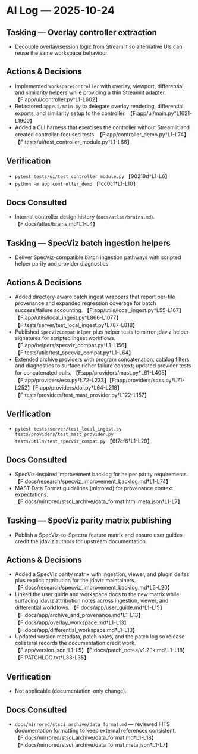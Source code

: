 # AI Log — 2025-10-24

## Tasking — Overlay controller extraction
- Decouple overlay/session logic from Streamlit so alternative UIs can reuse the same workspace behaviour.

## Actions & Decisions
- Implemented `WorkspaceController` with overlay, viewport, differential, and similarity helpers while providing a thin Streamlit adapter. 【F:app/ui/controller.py†L1-L602】
- Refactored `app/ui/main.py` to delegate overlay rendering, differential exports, and similarity setup to the controller. 【F:app/ui/main.py†L1621-L1900】
- Added a CLI harness that exercises the controller without Streamlit and created controller-focused tests. 【F:app/controller_demo.py†L1-L74】【F:tests/ui/test_controller_module.py†L1-L66】

## Verification
- `pytest tests/ui/test_controller_module.py` 【90219d†L1-L6】
- `python -m app.controller_demo` 【1cc0cf†L1-L10】

## Docs Consulted
- Internal controller design history (`docs/atlas/brains.md`). 【F:docs/atlas/brains.md†L1-L4】
## Tasking — SpecViz batch ingestion helpers
- Deliver SpecViz-compatible batch ingestion pathways with scripted helper parity and provider diagnostics.

## Actions & Decisions
- Added directory-aware batch ingest wrappers that report per-file provenance and expanded regression coverage for batch success/failure accounting. 【F:app/utils/local_ingest.py†L55-L167】【F:app/utils/local_ingest.py†L866-L1077】【F:tests/server/test_local_ingest.py†L787-L818】
- Published `SpecvizCompatHelper` plus helper tests to mirror jdaviz helper signatures for scripted ingest workflows. 【F:app/helpers/specviz_compat.py†L1-L156】【F:tests/utils/test_specviz_compat.py†L1-L64】
- Extended archive providers with program concatenation, catalog filters, and diagnostics to surface richer failure context; updated provider tests for concatenated pulls. 【F:app/providers/mast.py†L61-L405】【F:app/providers/eso.py†L72-L233】【F:app/providers/sdss.py†L71-L252】【F:app/providers/doi.py†L64-L218】【F:tests/providers/test_mast_provider.py†L122-L157】

## Verification
- `pytest tests/server/test_local_ingest.py tests/providers/test_mast_provider.py tests/utils/test_specviz_compat.py` 【6f7cf6†L1-L29】

## Docs Consulted
- SpecViz-inspired improvement backlog for helper parity requirements. 【F:docs/research/specviz_improvement_backlog.md†L1-L74】
- MAST Data Format guidelines (mirrored) for provenance context expectations. 【F:docs/mirrored/stsci_archive/data_format.html.meta.json†L1-L7】
## Tasking — SpecViz parity matrix publishing
- Publish a SpecViz-to-Spectra feature matrix and ensure user guides credit the jdaviz authors for upstream documentation.

## Actions & Decisions
- Added a SpecViz parity matrix with ingestion, viewer, and plugin deltas plus explicit attribution for the jdaviz maintainers. 【F:docs/research/specviz_improvement_backlog.md†L5-L20】
- Linked the user guide and workspace docs to the new matrix while surfacing jdaviz attribution notes across ingestion, viewer, and differential workflows. 【F:docs/app/user_guide.md†L1-L15】【F:docs/app/archive_and_provenance.md†L1-L13】【F:docs/app/overlay_workspace.md†L1-L13】【F:docs/app/differential_workspace.md†L1-L13】
- Updated version metadata, patch notes, and the patch log so release collateral records the documentation credit work. 【F:app/version.json†L1-L5】【F:docs/patch_notes/v1.2.1k.md†L1-L18】【F:PATCHLOG.txt†L33-L35】

## Verification
- Not applicable (documentation-only change).

## Docs Consulted
- `docs/mirrored/stsci_archive/data_format.md` — reviewed FITS documentation formatting to keep external references consistent. 【F:docs/mirrored/stsci_archive/data_format.md†L1-L18】【F:docs/mirrored/stsci_archive/data_format.meta.json†L1-L7】
